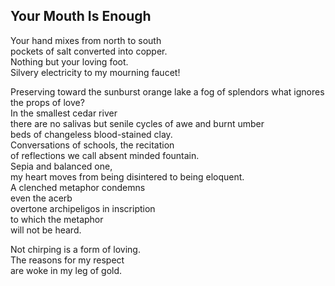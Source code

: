 Your Mouth Is Enough
--------------------
Your hand mixes from north to south  
pockets of salt converted into copper.  
Nothing but your loving foot.  
Silvery electricity to my mourning faucet!  
  
Preserving toward the sunburst orange lake a fog of splendors what ignores the props of love?  
In the smallest cedar river  
there are no salivas but senile cycles of awe and burnt umber  
beds of changeless blood-stained clay.  
Conversations of schools, the recitation  
of reflections we call absent minded fountain.  
Sepia and balanced one,  
my heart moves from being disintered to being eloquent.  
A clenched metaphor condemns  
even the acerb  
overtone archipeligos in inscription  
to which the metaphor  
will not be heard.  
  
Not chirping is a form of loving.  
The reasons for my respect  
are woke in my leg of gold.  
